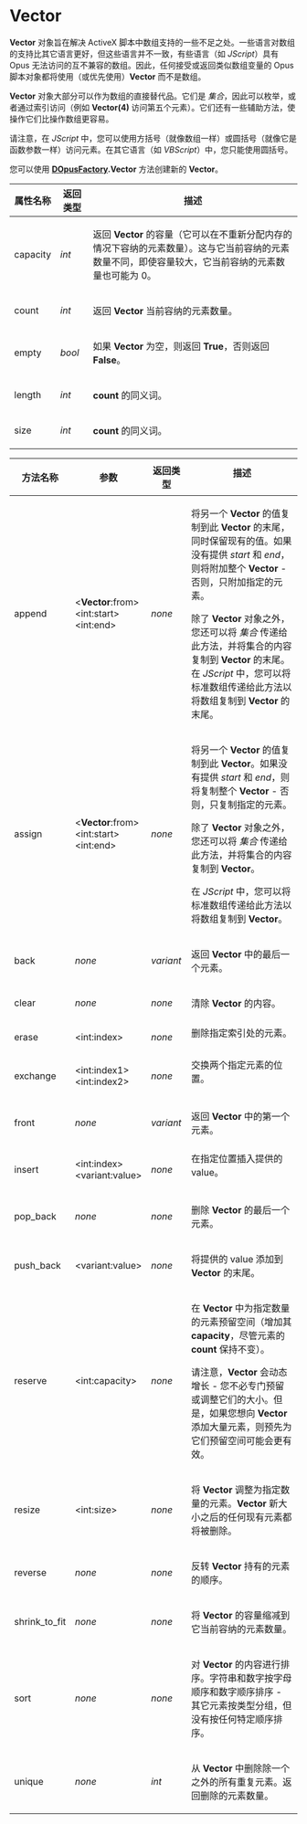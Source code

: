 # Vector

**Vector** 对象旨在解决 ActiveX 脚本中数组支持的一些不足之处。一些语言对数组的支持比其它语言更好，但这些语言并不一致，有些语言（如 *JScript*）具有 Opus 无法访问的互不兼容的数组。因此，任何接受或返回类似数组变量的 Opus 脚本对象都将使用（或优先使用）**Vector** 而不是数组。

**Vector** 对象大部分可以作为数组的直接替代品。它们是 *集合*，因此可以枚举，或者通过索引访问（例如 **Vector(4)** 访问第五个元素）。它们还有一些辅助方法，使操作它们比操作数组更容易。

请注意，在 *JScript* 中，您可以使用方括号（就像数组一样）或圆括号（就像它是函数参数一样）访问元素。在其它语言（如 *VBScript*）中，您只能使用圆括号。

您可以使用 **[DOpusFactory](dopusfactory.zh.md).Vector** 方法创建新的 **Vector**。

<table>
<thead><tr><th>
属性名称</th><th>
返回类型</th><th>
描述
</th></tr></thead><tbody><tr><td>
capacity</td><td>

*int*</td><td>

返回 **Vector** 的容量（它可以在不重新分配内存的情况下容纳的元素数量）。这与它当前容纳的元素数量不同，即使容量较大，它当前容纳的元素数量也可能为 0。
</td></tr><tr><td>
count</td><td>

*int*</td><td>

返回 **Vector** 当前容纳的元素数量。
</td></tr><tr><td>
empty</td><td>

*bool*</td><td>

如果 **Vector** 为空，则返回 **True**，否则返回 **False**。
</td></tr><tr><td>
length</td><td>

*int*</td><td>

**count** 的同义词。
</td></tr><tr><td>
size</td><td>

*int*</td><td>

**count** 的同义词。
</td></tr></tbody>
</table>

<table>
<thead><tr><th>
方法名称</th><th>

**参数**</th><th>
返回类型</th><th>
描述
</th></tr></thead><tbody><tr><td>
append</td><td>

\<**Vector**:from\>  
\<int:start\>  
\<int:end\></td><td>

*none*</td><td>

将另一个 **Vector** 的值复制到此 **Vector** 的末尾，同时保留现有的值。如果没有提供 *start* 和 *end*，则将附加整个 **Vector** - 否则，只附加指定的元素。

除了 **Vector** 对象之外，您还可以将 *集合* 传递给此方法，并将集合的内容复制到 **Vector** 的末尾。  
在 *JScript* 中，您可以将标准数组传递给此方法以将数组复制到 **Vector** 的末尾。
</td></tr><tr><td>
assign</td><td>

\<**Vector**:from\>  
\<int:start\>  
\<int:end\></td><td>

*none*</td><td>

将另一个 **Vector** 的值复制到此 **Vector**。如果没有提供 *start* 和 *end*，则将复制整个 **Vector** - 否则，只复制指定的元素。

除了 **Vector** 对象之外，您还可以将 *集合* 传递给此方法，并将集合的内容复制到 **Vector**。

在 *JScript* 中，您可以将标准数组传递给此方法以将数组复制到 **Vector**。
</td></tr><tr><td>
back</td><td>

*none*</td><td>

*variant*</td><td>

返回 **Vector** 中的最后一个元素。
</td></tr><tr><td>
clear</td><td>

*none*</td><td>

*none*</td><td>

清除 **Vector** 的内容。
</td></tr><tr><td>
erase</td><td>

\<int:index\></td><td>

*none*</td><td>
删除指定索引处的元素。
</td></tr><tr><td>
exchange</td><td>

\<int:index1\>  
\<int:index2\></td><td>

*none*</td><td>
交换两个指定元素的位置。
</td></tr><tr><td>
front</td><td>

*none*</td><td>

*variant*</td><td>

返回 **Vector** 中的第一个元素。
</td></tr><tr><td>
insert</td><td>

\<int:index\>  
\<variant:value\></td><td>

*none*</td><td>
在指定位置插入提供的 value。
</td></tr><tr><td>
pop_back</td><td>

*none*</td><td>

*none*</td><td>

删除 **Vector** 的最后一个元素。
</td></tr><tr><td>
push_back</td><td>

\<variant:value\></td><td>

*none*</td><td>

将提供的 value 添加到 **Vector** 的末尾。
</td></tr><tr><td>
reserve</td><td>

\<int:capacity\></td><td>

*none*</td><td>

在 **Vector** 中为指定数量的元素预留空间（增加其 **capacity**，尽管元素的 **count** 保持不变）。

请注意，**Vector** 会动态增长 - 您不必专门预留或调整它们的大小。但是，如果您想向 **Vector** 添加大量元素，则预先为它们预留空间可能会更有效。
</td></tr><tr><td>
resize</td><td>

\<int:size\></td><td>

*none*</td><td>

将 **Vector** 调整为指定数量的元素。**Vector** 新大小之后的任何现有元素都将被删除。
</td></tr><tr><td>
reverse</td><td>

*none*</td><td>

*none*</td><td>

反转 **Vector** 持有的元素的顺序。
</td></tr><tr><td>
shrink_to_fit</td><td>

*none*</td><td>

*none*</td><td>

将 **Vector** 的容量缩减到它当前容纳的元素数量。
</td></tr><tr><td>
sort</td><td>

*none*</td><td>

*none*</td><td>

对 **Vector** 的内容进行排序。字符串和数字按字母顺序和数字顺序排序 - 其它元素按类型分组，但没有按任何特定顺序排序。
</td></tr><tr><td>
unique</td><td>

*none*</td><td>

*int*</td><td>

从 **Vector** 中删除除一个之外的所有重复元素。返回删除的元素数量。
</td></tr></tbody>
</table>